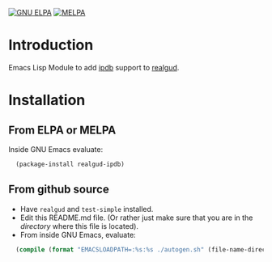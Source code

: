 [![GNU ELPA][gnu-elpa-image]][gnu-elpa]
[![MELPA][melpa-image]][melpa]

Introduction
============

Emacs Lisp Module to add [ipdb](https://pypi.org/project/ipdb/) support to [realgud](https://github.com/realgud/realgud).


Installation
=============

From ELPA or MELPA
------------------

Inside GNU Emacs evaluate:

```lisp
  (package-install realgud-ipdb)
```


From github source
-------------------

* Have `realgud` and `test-simple` installed.
* Edit this README.md file. (Or rather just make sure that you are in the _directory_ where this file is located).
* From inside GNU Emacs, evaluate:
```lisp
  (compile (format "EMACSLOADPATH=:%s:%s ./autogen.sh" (file-name-directory (locate-library "test-simple.elc")) (file-name-directory (locate-library "realgud.elc"))))
```

[gnu-elpa-image]: https://elpa.gnu.org/packages/realgud-ipdb.svg
[gnu-elpa]: https://elpa.gnu.org/packages/realgud-ipdb.html
[melpa-image]: http://melpa.org/packages/realgud-ipdb-badge.svg
[melpa]: http://melpa.org/#/realgud-ipdb
